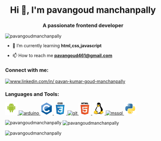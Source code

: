 <h1 align="center">Hi 👋, I'm pavangoud manchanpally</h1>
<h3 align="center">A passionate frontend developer</h3>


<p align="left"> <img src="https://komarev.com/ghpvc/?username=pavangoudmanchanpally&label=Profile%20views&color=0e75b6&style=flat" alt="pavangoudmanchanpally" /> </p>

- 🌱 I’m currently learning **html,css,javascript**

- 📫 How to reach me **pavangoud461@gmail.com**

<h3 align="left">Connect with me:</h3>
<p align="left">
<a href="https://linkedin.com/in/www.linkedin.com/in/ pavan-kumar-goud-manchanpally" target="blank"><img align="center" src="https://raw.githubusercontent.com/rahuldkjain/github-profile-readme-generator/master/src/images/icons/Social/linked-in-alt.svg" alt="www.linkedin.com/in/ pavan-kumar-goud-manchanpally" height="30" width="40" /></a>
</p>

<h3 align="left">Languages and Tools:</h3>
<p align="left"> <a href="https://developer.android.com" target="_blank" rel="noreferrer"> <img src="https://raw.githubusercontent.com/devicons/devicon/master/icons/android/android-original-wordmark.svg" alt="android" width="40" height="40"/> </a> <a href="https://www.arduino.cc/" target="_blank" rel="noreferrer"> <img src="https://cdn.worldvectorlogo.com/logos/arduino-1.svg" alt="arduino" width="40" height="40"/> </a> <a href="https://www.cprogramming.com/" target="_blank" rel="noreferrer"> <img src="https://raw.githubusercontent.com/devicons/devicon/master/icons/c/c-original.svg" alt="c" width="40" height="40"/> </a> <a href="https://www.w3schools.com/css/" target="_blank" rel="noreferrer"> <img src="https://raw.githubusercontent.com/devicons/devicon/master/icons/css3/css3-original-wordmark.svg" alt="css3" width="40" height="40"/> </a> <a href="https://git-scm.com/" target="_blank" rel="noreferrer"> <img src="https://www.vectorlogo.zone/logos/git-scm/git-scm-icon.svg" alt="git" width="40" height="40"/> </a> <a href="https://www.w3.org/html/" target="_blank" rel="noreferrer"> <img src="https://raw.githubusercontent.com/devicons/devicon/master/icons/html5/html5-original-wordmark.svg" alt="html5" width="40" height="40"/> </a> <a href="https://www.linux.org/" target="_blank" rel="noreferrer"> <img src="https://raw.githubusercontent.com/devicons/devicon/master/icons/linux/linux-original.svg" alt="linux" width="40" height="40"/> </a> <a href="https://www.microsoft.com/en-us/sql-server" target="_blank" rel="noreferrer"> <img src="https://www.svgrepo.com/show/303229/microsoft-sql-server-logo.svg" alt="mssql" width="40" height="40"/> </a> <a href="https://www.python.org" target="_blank" rel="noreferrer"> <img src="https://raw.githubusercontent.com/devicons/devicon/master/icons/python/python-original.svg" alt="python" width="40" height="40"/> </a> </p>

<p><img align="left" src="https://github-readme-stats.vercel.app/api/top-langs?username=pavangoudmanchanpally&show_icons=true&locale=en&layout=compact" alt="pavangoudmanchanpally" /></p>

<p>&nbsp;<img align="center" src="https://github-readme-stats.vercel.app/api?username=pavangoudmanchanpally&show_icons=true&locale=en" alt="pavangoudmanchanpally" /></p>

<p><img align="center" src="https://github-readme-streak-stats.herokuapp.com/?user=pavangoudmanchanpally&" alt="pavangoudmanchanpally" /></p>
